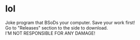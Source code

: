 # lol
Joke program that BSoDs your computer. Save your work first!<br>
Go to "Releases" section to the side to download.<br>
I'M NOT RESPONSIBLE FOR ANY DAMAGE!
